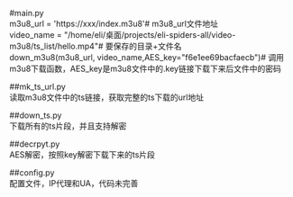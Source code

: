#main.py  
m3u8_url = 'https://xxx/index.m3u8'# m3u8_url文件地址  
video_name = "/home/eli/桌面/projects/eli-spiders-all/video-m3u8/ts_list/hello.mp4"# 要保存的目录+文件名  
down_m3u8(m3u8_url, video_name,AES_key="f6e1ee69bacfaecb")# 调用m3u8下载函数，AES_key是m3u8文件中的.key链接下载下来后文件中的密码  

##mk_ts_url.py  
读取m3u8文件中的ts链接，获取完整的ts下载的url地址  

##down_ts.py  
下载所有的ts片段，并且支持解密  

##decrpyt.py  
AES解密，按照key解密下载下来的ts片段

##config.py  
配置文件，IP代理和UA，代码未完善  


